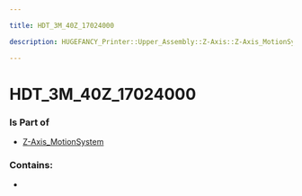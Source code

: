```yaml
---

title: HDT_3M_40Z_17024000

description: HUGEFANCY_Printer::Upper_Assembly::Z-Axis::Z-Axis_MotionSystem::HDT_3M_40Z_17024000

---
```

# HDT_3M_40Z_17024000
<script>
    var geoarray = '{"HDT_3M_40Z_17024000": {}}';
</script>
<script>
    var basepath = '/assets/HUGEFANCY_Printer/Upper_Assembly/Z-Axis/Z-Axis_MotionSystem/';
</script>
<link rel="stylesheet" href="/css/container.css">

<div id="container"></div>

<!-- these are the required scripts for the three.js scene -->
<script src="/lib/three.min.js"></script>
<script src="/lib/OrbitControls.js"></script>
<script src="/lib/RectAreaLightUniformsLib.js"></script>
<!-- this is your app's lib file -->
<script src="/lib/triceratops_app.js"></script>
### Is Part of
- [Z-Axis_MotionSystem](../Z-Axis_MotionSystem)  

### Contains:
- [](./HDT_3M_40Z_17024000/)

